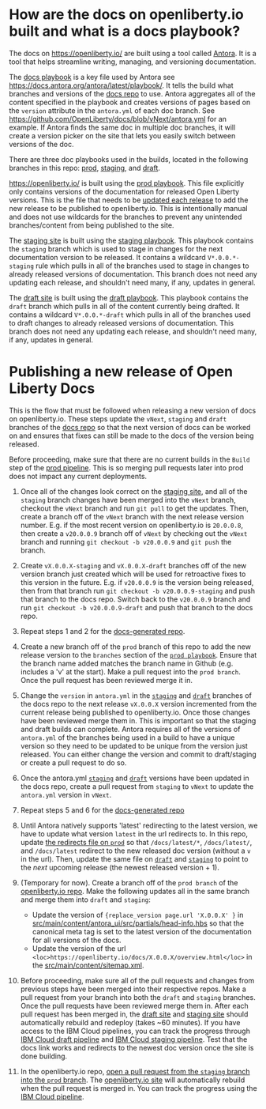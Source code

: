 # How are the docs on openliberty.io built and what is a docs playbook?

The docs on https://openliberty.io/ are built using a tool called [Antora](https://antora.org/). It is a tool that helps streamline writing, managing, and versioning documentation.

The [docs playbook](https://github.com/OpenLiberty/docs-playbook/blob/prod/antora-playbook.yml) is a key file used by Antora see https://docs.antora.org/antora/latest/playbook/. It tells the build what branches and versions of the [docs repo](https://github.com/OpenLiberty/docs) to use. Antora aggregates all of the content specified in the playbook and creates versions of pages based on the `version` attribute in the `antora.yml` of each doc branch. See https://github.com/OpenLiberty/docs/blob/vNext/antora.yml for an example. If Antora finds the same doc in multiple doc branches, it will create a version picker on the site that lets you easily switch between versions of the doc.

There are three doc playbooks used in the builds, located in the following branches in this repo: [prod](https://github.com/OpenLiberty/docs-playbook/blob/prod/antora-playbook.yml), [staging](https://github.com/OpenLiberty/docs-playbook/blob/staging/antora-playbook.yml), and [draft](https://github.com/OpenLiberty/docs-playbook/blob/draft/antora-playbook.yml).

https://openliberty.io/ is built using the [prod playbook](https://github.com/OpenLiberty/docs-playbook/blob/prod/antora-playbook.yml). This file explicitly only contains versions of the documentation for released Open Liberty versions. This is the file that needs to be [updated each release](#publishing-a-new-release-of-open-liberty-docs) to add the new release to be published to openliberty.io. This is intentionally manual and does not use wildcards for the branches to prevent any unintended branches/content from being published to the site.

The [staging site](http://staging-openlibertyio.mybluemix.net/) is built using the [staging playbook](https://github.com/OpenLiberty/docs-playbook/blob/staging/antora-playbook.yml). This playbook contains the `staging` branch which is used to stage in changes for the next documentation version to be released. It contains a wildcard `V*.0.0.*-staging` rule which pulls in all of the branches used to stage in changes to already released versions of documentation. This branch does not need any updating each release, and shouldn't need many, if any, updates in general.

The [draft site](https://draft-openlibertyio.mybluemix.net/) is built using the [draft playbook](https://github.com/OpenLiberty/docs-playbook/blob/draft/antora-playbook.yml). This playbook contains the `draft` branch which pulls in all of the content currently being drafted. It contains a wildcard `V*.0.0.*-draft` which pulls in all of the branches used to draft changes to already released versions of documentation. This branch does not need any updating each release, and shouldn't need many, if any, updates in general.

# Publishing a new release of Open Liberty Docs

This is the flow that must be followed when releasing a new version of docs on openliberty.io. These steps update the `vNext`, `staging` and `draft` branches of the [docs repo](https://github.com/OpenLiberty/docs) so that the next version of docs can be worked on and ensures that fixes can still be made to the docs of the version being released.

Before proceeding, make sure that there are no current builds in the `Build` step of the [prod pipeline](https://cloud.ibm.com/devops/pipelines/fcc7c3e9-9c40-4a58-8a7f-09c08413ab7d?env_id=ibm:yp:us-south). This is so merging pull requests later into prod does not impact any current deployments.

1. Once all of the changes look correct on the [staging site](https://staging-openlibertyio.mybluemix.net/docs/), and all of the `staging` branch changes have been merged into the `vNext` branch, checkout the `vNext` branch and run `git pull` to get the updates. Then, create a branch off of the `vNext` branch with the next release version number. E.g. if the most recent version on openliberty.io is `20.0.0.8`, then create a `v20.0.0.9`  branch off of `vNext` by checking out the `vNext` branch and running `git checkout -b v20.0.0.9` and `git push` the branch.

2. Create `vX.0.0.X-staging` and `vX.0.0.X-draft` branches off of the new version branch just created which will be used for retroactive fixes to this version in the future. E.g. if `v20.0.0.9` is the version being released, then from that branch run `git checkout -b v20.0.0.9-staging` and push that branch to the docs repo. Switch back to the `v20.0.0.9` branch and run `git checkout -b v20.0.0.9-draft` and push that branch to the docs repo.
   
3. Repeat steps 1 and 2 for the [docs-generated repo](https://github.com/OpenLiberty/docs-generated).

4. Create a new branch off of the `prod` branch of this repo to add the new release version to the `branches` section of the [`prod playbook`](https://github.com/OpenLiberty/docs-playbook/blob/prod/antora-playbook.yml). Ensure that the branch name added matches the branch name in Github (e.g. includes a 'v' at the start). Make a pull request into the `prod branch`. Once the pull request has been reviewed merge it in.

5. Change the `version` in `antora.yml` in the [`staging`](https://github.com/OpenLiberty/docs/blob/staging/antora.yml) and [`draft`](https://github.com/OpenLiberty/docs/blob/draft/antora.yml) branches of the docs repo to the next release `vX.0.0.X` version incremented from the current release being published to openliberty.io. Once those changes have been reviewed merge them in. This is important so that the staging and draft builds can complete. Antora requires all of the versions of `antora.yml` of the branches being used in a build to have a unique version so they need to be updated to be unique from the version just released. You can either change the version and commit to draft/staging or create a pull request to do so.

6. Once the antora.yml [`staging`](https://github.com/OpenLiberty/docs/blob/staging/antora.yml) and [`draft`](https://github.com/OpenLiberty/docs/blob/draft/antora.yml) versions have been updated in the docs repo, create a pull request from `staging` to `vNext` to update the `antora.yml` version in `vNext`.

7. Repeat steps 5 and 6 for the [docs-generated repo](https://github.com/OpenLiberty/docs-generated/blob/vNext/antora.yml)

8. Until Antora natively supports 'latest' redirecting to the latest version, we have to update what version `latest` in the url redirects to. In this repo, update [the redirects file on `prod`](https://github.com/OpenLiberty/docs-playbook/blob/prod/doc-redirects.properties) so that `/docs/latest/*`, `/docs/latest/`, and `/docs/latest` redirect to the new released doc version (without a `v` in the url). Then, update the same file on [`draft`](https://github.com/OpenLiberty/docs-playbook/blob/draft/doc-redirects.properties) and [`staging`](https://github.com/OpenLiberty/docs-playbook/blob/staging/doc-redirects.properties) to point to the _next_ upcoming release (the newest released version + 1).

9. (Temporary for now). Create a branch off of the `prod branch` of the [openliberty.io repo](https://github.com/OpenLiberty/openliberty.io). Make the following updates all in the same branch and merge them into `draft` and `staging`:
  
   * Update the version of `{replace_version page.url 'X.0.0.X' }` in [src/main/content/antora_ui/src/partials/head-info.hbs](https://github.com/OpenLiberty/openliberty.io/blob/staging/src/main/content/antora_ui/src/partials/head-info.hbs) so that the canonical meta tag is set to the latest version of the documentation for all versions of the docs. 
   * Update the version of the url `<loc>https://openliberty.io/docs/X.0.0.X/overview.html</loc>` in the [src/main/content/sitemap.xml](https://github.com/OpenLiberty/openliberty.io/blob/staging/src/main/content/sitemap.xml).

10. Before proceeding, make sure all of the pull requests and changes from previous steps have been merged into their respective repos. Make a pull request from your branch into both the `draft` and `staging` branches. Once the pull requests have been reviewed merge them in. After each pull request has been merged in, the [draft site](https://draft-openlibertyio.mybluemix.net/) and [staging site](https://staging-openlibertyio.mybluemix.net/) should automatically rebuild and redeploy (takes ~60 minutes). If you have access to the IBM Cloud pipelines, you can track the progress through [IBM Cloud draft pipeline](https://cloud.ibm.com/devops/pipelines/3f4abe1b-0c51-4752-ac48-5ed9030f530f?env_id=ibm:yp:us-south) and [IBM Cloud staging pipeline](https://cloud.ibm.com/devops/pipelines/61002d76-1c13-4502-a109-3b794b3f2350?env_id=ibm:yp:us-south). Test that the docs link works and redirects to the newest doc version once the site is done building.

11. In the openliberty.io repo, [open a pull request from the `staging` branch into the `prod` branch](https://github.com/OpenLiberty/openliberty.io/compare/staging?expand=1). The [openliberty.io site](https://openliberty.io/) will automatically rebuild when the pull request is merged in. You can track the progress using the [IBM Cloud pipeline](https://cloud.ibm.com/devops/pipelines/063d397c-febc-4f73-8340-61da6bc775f5?env_id=ibm:yp:us-south).
